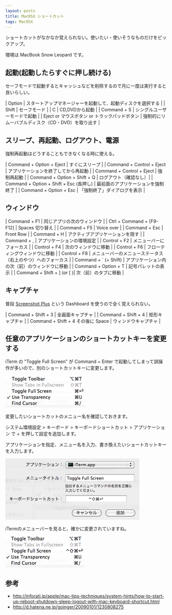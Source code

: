 ```yaml
---
layout: posts
title: MacOSX ショートカット
tags: MacOSX
---
```


ショートカットがなかなか覚えられない。使いたい・使いそうなものだけをピックアップ。

環境は MacBook Snow Leopard です。

## 起動(起動したらすぐに押し続ける)

セーフモードで起動するとキャッシュなどを削除するので月に一度は実行すると良いらしい。

| Option | スタートアップマネージャーを起動して、起動ディスクを選択する |
| Shift  | セーフモード |
| C      | CD,DVDから起動 |
| Command + S | シングルユーザーモードで起動 |
| Eject or マウスボタン or トラックパッドボタン | 強制的にリムーバブルディスク（CD・DVD）を取り出す |

## スリープ、再起動、ログアウト、電源

強制再起動はどうすることもできなくなる時に使える。

| Command + Option + Eject | すぐにスリープ |
| Command + Control + Eject | アプリケーションを終了してから再起動 |
| Command + Control + Eject | 強制再起動 |
| Command + Option + Shift + Q | ログアウト（確認なし）|
| Command + Option + Shift + Esc (長押し) | 最前面のアプリケーションを強制終了 | 
| Command + Option + Esc | 「強制終了」ダイアログを表示 |

## ウィンドウ

| Command + F1 | 同じアプリの次のウィンドウ |
| Ctrl + Command + [F9-F12] | Spaces 切り替え |
| Command + F5 | Voice over |
| Command + Esc  | Front Row |
| Command + H | アクティブアプリケーションを隠す |
| Command + , | アプリケーションの環境設定 |
| Control + F2 | メニューバーにフォーカス |
| Control + F4 | 次のウィンドウに移動 |
| Control + F6 | フローティングウィンドウに移動 |
| Control + F8 | メニューバーのメニューステータス（右上のやつ）へのフォーカス |
| Command + ` (+ Shift) | アプリケーション内の次（前）のウィンドウに移動 |
| Command + Option + T | 記号パレットの表示 |
| Command + Shift + ] (or [ )|  次（前）のタブに移動 |

## キャプチャ

普段 [Screenshot Plus](http://www.apple.com/downloads/dashboard/business/screenshotplus.html) という Dashboard を使うので全く覚えられない。

| Command + Shift + 3 | 全画面キャプチャ |
| Command + Shift + 4 | 矩形キャプチャ |
| Command + Shift + 4 その後に Space |  ウィンドウキャプチャ |


## 任意のアプリケーションのショートカットキーを変更する

iTerm の "Toggle Full Screen" が Command + Enter で起動してしまって誤操作が多いので、別のショートカットキーに変更します。

![](./images/posts/mac-shortcut-menu-before.png)

変更したいショートカットのメニュー名を確認しておきます。

システム環境設定 > キーボード > キーボードショートカット > アプリケーション で + を押して設定を追加します。

アプリケーションを指定、メニュー名を入力、書き換えたいショートカットキーを入力します。

![](./images/posts/mac-shortcut-systempref.png)

iTermのメニューバーを見ると、確かに変更されていますね。

![](./images/posts/mac-shortcut-menu-after.png)


## 参考

- <http://inforati.jp/apple/mac-tips-techniques/system-hints/how-to-start-up-reboot-shutdown-sleep-logout-with-mac-keyboard-shortcut.html>
- <http://d.hatena.ne.jp/goinger/20090101/1230808275>

